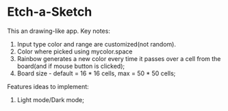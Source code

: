 # Etch-a-Sketch
This an drawing-like app. 
Key notes: 
1. Input type color and range are customized(not random).
2. Color where picked using mycolor.space
3. Rainbow generates a new color every time it passes over a cell from the board(and if mouse button is clicked);
4. Board size - default = 16 * 16 cells, max = 50 * 50 cells;

Features ideas to implement:
1. Light mode/Dark mode;
